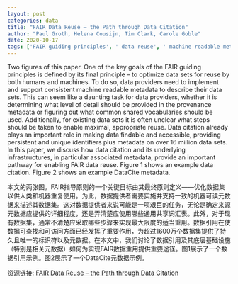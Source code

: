 ```yaml
---
layout: post
categories: data
title: "FAIR Data Reuse – the Path through Data Citation"
author: "Paul Groth, Helena Cousijn, Tim Clark, Carole Goble"
date: 2020-10-17
tags: ['FAIR guiding principles', ' data reuse', ' machine readable metadata', ' data providers', ' provenance metadata', ' shared vocabularies', ' existing data sets', ' data citation', ' persistent identifiers', ' unique identifiers', ' metadata', ' FAIR data reuse', ' DataCite metadata']
---
```


Two figures of this paper. One of the key goals of the FAIR guiding principles is defined by its final principle – to optimize data sets for reuse by both humans and machines. To do so, data providers need to implement and support consistent machine readable metadata to describe their data sets. This can seem like a daunting task for data providers, whether it is determining what level of detail should be provided in the provenance metadata or figuring out what common shared vocabularies should be used. Additionally, for existing data sets it is often unclear what steps should be taken to enable maximal, appropriate reuse. Data citation already plays an important role in making data findable and accessible, providing persistent and unique identifiers plus metadata on over 16 million data sets. In this paper, we discuss how data citation and its underlying infrastructures, in particular associated metadata, provide an important pathway for enabling FAIR data reuse. Figure 1 shows an example data citation. Figure 2 shows an example DataCite metadata.

本文的两张图。FAIR指导原则的一个关键目标由其最终原则定义——优化数据集以供人类和机器重复使用。为此，数据提供者需要实施并支持一致的机器可读元数据来描述其数据集。这对数据提供者来说可能是一项艰巨的任务，无论是确定来源元数据应提供的详细程度，还是弄清楚应使用哪些通用共享词汇表。此外，对于现有数据集，通常不清楚应采取哪些步骤来实现最大限度的适当重用。数据引用在使数据可查找和可访问方面已经发挥了重要作用，为超过1600万个数据集提供了持久且唯一的标识符以及元数据。在本文中，我们讨论了数据引用及其底层基础设施（特别是相关元数据）如何为实现FAIR数据重用提供重要途径。图1展示了一个数据引用示例。图2展示了一个DataCite元数据示例。

资源链接: [FAIR Data Reuse – the Path through Data Citation](https://doi.org/10.11922/sciencedb.j00104.00069)
